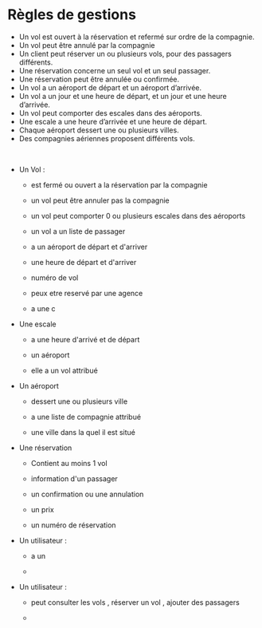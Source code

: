 # Règles de gestions

- Un vol est ouvert à la réservation et refermé sur ordre de la compagnie.
- Un vol peut être annulé par la compagnie
- Un client peut réserver un ou plusieurs vols, pour des passagers différents.
- Une réservation concerne un seul vol et un seul passager.
- Une réservation peut être annulée ou confirmée.
- Un vol a un aéroport de départ et un aéroport d’arrivée.
- Un vol a un jour et une heure de départ, et un jour et une heure d’arrivée.
- Un vol peut comporter des escales dans des aéroports.
- Une escale a une heure d’arrivée et une heure de départ.
- Chaque aéroport dessert une ou plusieurs villes.
- Des compagnies aériennes proposent différents vols.

​

- Un Vol :
  
  - est fermé ou ouvert  a la réservation par la compagnie 
  
  - un vol peut être annuler pas la compagnie
  
  - un vol peut comporter  0 ou plusieurs escales dans des aéroports 
  
  - un vol a un liste de passager 
  
  - a un aéroport de départ et d'arriver 
  
  - une heure de départ et d'arriver 
  
  - numéro de vol
  
  - peux etre reservé par une agence
  
  - a une c

- Une escale 
  
  - a une heure d'arrivé et de départ 
  
  - un aéroport 
  
  - elle a un vol attribué 

- Un aéroport 
  
  - dessert une ou plusieurs ville 
  
  - a une liste de compagnie attribué 
  
  - une ville dans la quel il est situé 

- Une réservation 
  
  - Contient au moins 1 vol
  
  - information d'un passager
  
  - un confirmation ou une annulation 
  
  - un prix
  
  - un numéro de réservation

- Un utilisateur : 
  
  - a un
  
  - 

- Un utilisateur : 
  
  - peut consulter les vols , réserver un vol , ajouter des passagers
  
  - 
    

      
